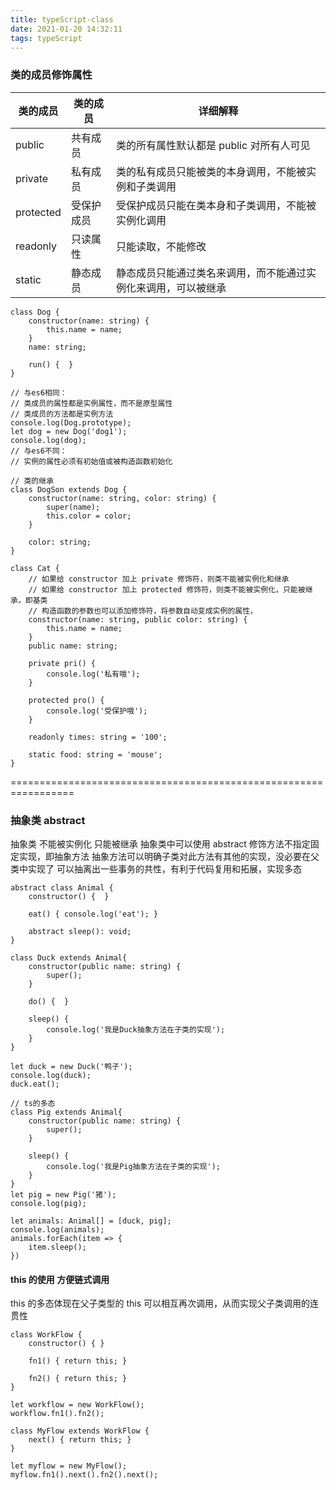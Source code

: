 ```yaml
---
title: typeScript-class
date: 2021-01-20 14:32:11
tags: typeScript
---
```


### 类的成员修饰属性

| 类的成员  | 类的成员   | 详细解释                                                       |
| --------- | ---------- | -------------------------------------------------------------- |
| public    | 共有成员   | 类的所有属性默认都是 public 对所有人可见                       |
| private   | 私有成员   | 类的私有成员只能被类的本身调用，不能被实例和子类调用           |
| protected | 受保护成员 | 受保护成员只能在类本身和子类调用，不能被实例化调用             |
| readonly  | 只读属性   | 只能读取，不能修改                                             |
| static    | 静态成员   | 静态成员只能通过类名来调用，而不能通过实例化来调用，可以被继承 |

```
class Dog {
    constructor(name: string) {
        this.name = name;
    }
    name: string;

    run() {  }
}

// 与es6相同：
// 类成员的属性都是实例属性，而不是原型属性
// 类成员的方法都是实例方法
console.log(Dog.prototype);
let dog = new Dog('dog1');
console.log(dog);
// 与es6不同：
// 实例的属性必须有初始值或被构造函数初始化

// 类的继承
class DogSon extends Dog {
    constructor(name: string, color: string) {
        super(name);
        this.color = color;
    }

    color: string;
}
```

```
class Cat {
    // 如果给 constructor 加上 private 修饰符，则类不能被实例化和继承
    // 如果给 constructor 加上 protected 修饰符，则类不能被实例化，只能被继承，即基类
    // 构造函数的参数也可以添加修饰符，将参数自动变成实例的属性，
    constructor(name: string, public color: string) {
        this.name = name;
    }
    public name: string;

    private pri() {
        console.log('私有哦');
    }

    protected pro() {
        console.log('受保护哦');
    }

    readonly times: string = '100';

    static food: string = 'mouse';
}
```

=================================================================

### 抽象类 abstract

抽象类 不能被实例化 只能被继承
抽象类中可以使用 abstract 修饰方法不指定固定实现，即抽象方法
抽象方法可以明确子类对此方法有其他的实现，没必要在父类中实现了
可以抽离出一些事务的共性，有利于代码复用和拓展，实现多态

```
abstract class Animal {
    constructor() {  }

    eat() { console.log('eat'); }

    abstract sleep(): void;
}

class Duck extends Animal{
    constructor(public name: string) {
        super();
    }

    do() {  }

    sleep() {
        console.log('我是Duck抽象方法在子类的实现');
    }
}

let duck = new Duck('鸭子');
console.log(duck);
duck.eat();

// ts的多态
class Pig extends Animal{
    constructor(public name: string) {
        super();
    }

    sleep() {
        console.log('我是Pig抽象方法在子类的实现');
    }
}
let pig = new Pig('猪');
console.log(pig);

let animals: Animal[] = [duck, pig];
console.log(animals);
animals.forEach(item => {
    item.sleep();
})
```

#### this 的使用 方便链式调用

this 的多态体现在父子类型的 this 可以相互再次调用，从而实现父子类调用的连贯性

```
class WorkFlow {
    constructor() { }

    fn1() { return this; }

    fn2() { return this; }
}

let workflow = new WorkFlow();
workflow.fn1().fn2();

class MyFlow extends WorkFlow {
    next() { return this; }
}

let myflow = new MyFlow();
myflow.fn1().next().fn2().next();
```
